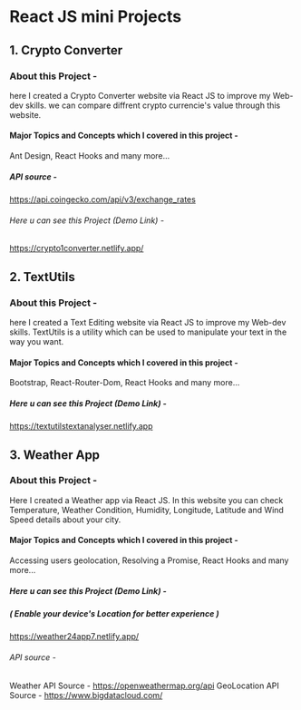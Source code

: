 # React JS mini Projects


## 1. Crypto Converter

### About this Project -
here I created a Crypto Converter website via React JS to improve my Web-dev skills.
we can compare diffrent crypto currencie's value through this website.

#### Major Topics and Concepts which I covered in this project - 
Ant Design, React Hooks and many  more...

##### API source - 
https://api.coingecko.com/api/v3/exchange_rates

###### Here u can see this Project (Demo Link) -
https://crypto1converter.netlify.app/


## 2. TextUtils

### About this Project -
here I created a Text Editing website via React JS to improve my Web-dev skills.
TextUtils is a utility which can be used to manipulate your text in the way you want.

#### Major Topics and Concepts which I covered in this project -
Bootstrap, React-Router-Dom, React Hooks and many more...

##### Here u can see this Project (Demo Link) -
https://textutilstextanalyser.netlify.app


## 3. Weather App

### About this Project -
Here I created a Weather app via React JS. In this website you can check Temperature, Weather Condition, Humidity, Longitude, Latitude and Wind Speed details about your city.

#### Major Topics and Concepts which I covered in this project -
Accessing users geolocation, Resolving a Promise, React Hooks and many more...

##### Here u can see this Project (Demo Link) -
##### ( Enable your device's Location for better experience )
https://weather24app7.netlify.app/

###### API source -
Weather API Source - https://openweathermap.org/api
GeoLocation API Source - https://www.bigdatacloud.com/